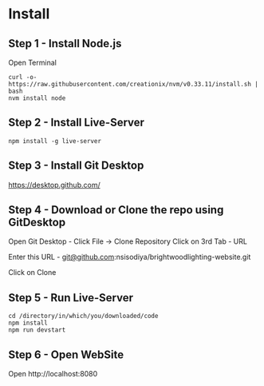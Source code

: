 # Install 

## Step 1 - Install Node.js 

Open Terminal 
```
curl -o- https://raw.githubusercontent.com/creationix/nvm/v0.33.11/install.sh | bash
nvm install node
```

## Step 2 - Install Live-Server

```
npm install -g live-server
```

## Step 3 - Install Git Desktop

https://desktop.github.com/

## Step 4 - Download or Clone the repo using GitDesktop
Open Git Desktop - 
Click File -> Clone Repository 
Click on 3rd Tab - URL

Enter this URL - git@github.com:nsisodiya/brightwoodlighting-website.git

Click on Clone

## Step 5 - Run Live-Server
```
cd /directory/in/which/you/downloaded/code
npm install
npm run devstart
```

## Step 6 - Open WebSite
Open http://localhost:8080